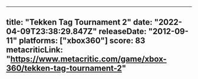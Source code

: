 
---
title: "Tekken Tag Tournament 2"
date: "2022-04-09T23:38:29.847Z"
releaseDate: "2012-09-11"
platforms: ["xbox360"]
score: 83
metacriticLink: "https://www.metacritic.com/game/xbox-360/tekken-tag-tournament-2"
---
